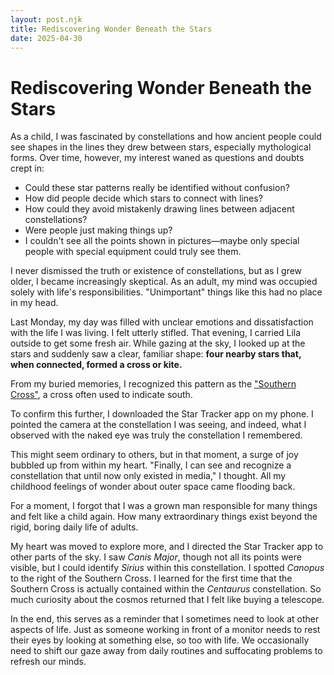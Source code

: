 ```yaml
---
layout: post.njk
title: Rediscovering Wonder Beneath the Stars
date: 2025-04-30
---
```


# Rediscovering Wonder Beneath the Stars

As a child, I was fascinated by constellations and how ancient people could see shapes in the lines they drew between stars, especially mythological forms. Over time, however, my interest waned as questions and doubts crept in:

- Could these star patterns really be identified without confusion?
- How did people decide which stars to connect with lines?
- How could they avoid mistakenly drawing lines between adjacent constellations?
- Were people just making things up?
- I couldn't see all the points shown in pictures—maybe only special people with special equipment could truly see them.

I never dismissed the truth or existence of constellations, but as I grew older, I became increasingly skeptical. As an adult, my mind was occupied solely with life's responsibilities. "Unimportant" things like this had no place in my head.

Last Monday, my day was filled with unclear emotions and dissatisfaction with the life I was living. I felt utterly stifled. That evening, I carried Lila outside to get some fresh air. While gazing at the sky, I looked up at the stars and suddenly saw a clear, familiar shape: **four nearby stars that, when connected, formed a cross or kite.**

From my buried memories, I recognized this pattern as the ["Southern Cross"](https://en.wikipedia.org/wiki/Crux), a cross often used to indicate south.

To confirm this further, I downloaded the Star Tracker app on my phone. I pointed the camera at the constellation I was seeing, and indeed, what I observed with the naked eye was truly the constellation I remembered.

This might seem ordinary to others, but in that moment, a surge of joy bubbled up from within my heart. "Finally, I can see and recognize a constellation that until now only existed in media," I thought. All my childhood feelings of wonder about outer space came flooding back.

For a moment, I forgot that I was a grown man responsible for many things and felt like a child again. How many extraordinary things exist beyond the rigid, boring daily life of adults.

My heart was moved to explore more, and I directed the Star Tracker app to other parts of the sky. I saw _Canis Major_, though not all its points were visible, but I could identify _Sirius_ within this constellation. I spotted _Canopus_ to the right of the Southern Cross. I learned for the first time that the Southern Cross is actually contained within the _Centaurus_ constellation. So much curiosity about the cosmos returned that I felt like buying a telescope.

In the end, this serves as a reminder that I sometimes need to look at other aspects of life. Just as someone working in front of a monitor needs to rest their eyes by looking at something else, so too with life. We occasionally need to shift our gaze away from daily routines and suffocating problems to refresh our minds.
